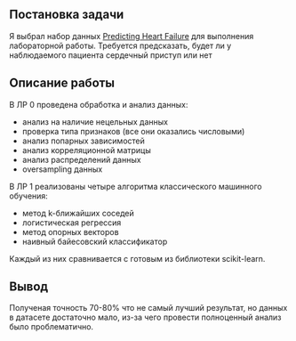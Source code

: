 ## Постановка задачи

Я выбрал набор данных [Predicting Heart Failure](https://www.kaggle.com/datasets/whenamancodes/heart-failure-clinical-records) для выполнения лабораторной работы. Требуется предсказать, будет ли у наблюдаемого пациента сердечный приступ или нет

## Описание работы

В ЛР 0 проведена обработка и анализ данных:

* анализ на наличие нецельных данных
* проверка типа признаков (все они оказались числовыми)
* анализ попарных зависимостей
* анализ корреляционной матрицы
* анализ распределений данных
* oversampling данных

В ЛР 1 реализованы четыре алгоритма классического машинного обучения:

* метод k-ближайших соседей
* логистическая регрессия
* метод опорных векторов
* наивный байесовский классификатор

Каждый из них сравнивается с готовым из библиотеки scikit-learn.

## Вывод

Полученая точность 70-80% что не самый лучший результат, но данных в датасете достаточно мало, из-за чего провести полноценный анализ было проблематично.
